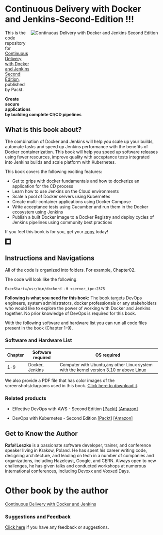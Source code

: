 # Continuous Delivery with Docker and Jenkins-Second-Edition !!!

<a href="https://www.packtpub.com/virtualization-and-cloud/continuous-delivery-docker-and-jenkins-second-edition?utm_source=github&utm_medium=repository&utm_campaign=9781838552183"><img src="https://www.packtpub.com/media/catalog/product/cache/e4d64343b1bc593f1c5348fe05efa4a6/5/5/552183cover.png" alt="Continuous Delivery with Docker and Jenkins Second Edition" height="256px" align="right"></a>

This is the code repository for [Continuous Delivery with Docker and Jenkins Second Edition](https://www.packtpub.com/virtualization-and-cloud/continuous-delivery-docker-and-jenkins-second-edition?utm_source=github&utm_medium=repository&utm_campaign=9781838552183), published by Packt.

**Create secure applications by building complete CI/CD pipelines**

## What is this book about?
The combination of Docker and Jenkins will help you scale up your builds, automate tasks and speed up Jenkins performance with the benefits of Docker containerization. This book will help you speed up software releases using fewer resources, improve quality with acceptance tests integrated into Jenkins builds and scale platform with Kubernetes.

This book covers the following exciting features:
* Get to grips with docker fundamentals and how to dockerize an application for the CD process
* Learn how to use Jenkins on the Cloud environments
* Scale a pool of Docker servers using Kubernetes
* Create multi-container applications using Docker Compose
* Write acceptance tests using Cucumber and run them in the Docker ecosystem using Jenkins
* Publish a built Docker image to a Docker Registry and deploy cycles of Jenkins pipelines using community best practices

If you feel this book is for you, get your [copy](https://www.amazon.com/dp/1838552189) today!

<a href="https://www.packtpub.com/?utm_source=github&utm_medium=banner&utm_campaign=GitHubBanner"><img src="https://raw.githubusercontent.com/PacktPublishing/GitHub/master/GitHub.png" 
alt="https://www.packtpub.com/" border="5" /></a>

## Instructions and Navigations
All of the code is organized into folders. For example, Chapter02.

The code will look like the following:
```
ExecStart=/usr/bin/dockerd -H <server_ip>:2375

```

**Following is what you need for this book:**
The book targets DevOps engineers, system administrators, docker professionals or any stakeholders who would like to explore the power of working with Docker and Jenkins together. No prior knowledge of DevOps is required for this book.

With the following software and hardware list you can run all code files present in the book (Chapter 1-9).
### Software and Hardware List
| Chapter | Software required | OS required |
| -------- | ------------------------------------ | ----------------------------------- |
| 1-9 | Docker, Jenkins | Computer with Ubuntu,any other Linux system with the kernel version 3.10 or above Linux |


We also provide a PDF file that has color images of the screenshots/diagrams used in this book. [Click here to download it](https://www.packtpub.com/sites/default/files/downloads/9781838552183_ColorImages.pdf).

### Related products <Paste books from the Other books you may enjoy section>
* Effective DevOps with AWS - Second Edition [[Packt]](https://www.packtpub.com/virtualization-and-cloud/effective-devops-aws-second-edition?utm_source=github&utm_medium=repository&utm_campaign=9781789539974) [[Amazon]](https://www.amazon.com/dp/1789539978)

* DevOps with Kubernetes - Second Edition [[Packt]](https://www.packtpub.com/virtualization-and-cloud/devops-kubernetes-second-edition?utm_source=github&utm_medium=repository&utm_campaign=9781789533996) [[Amazon]](https://www.amazon.com/dp/1789533996)
## Get to Know the Author
**Rafał Leszko**
is a passionate software developer, trainer, and conference speaker living in Krakow, Poland. He has spent his career writing code, designing architecture, and leading on tech in a number of companies and organizations, including Hazelcast, Google, and CERN. Always open to new challenges, he has given talks and conducted workshops at numerous international conferences, including Devoxx and Voxxed Days.


# Other book by the author
[Continuous Delivery with Docker and Jenkins](https://www.packtpub.com/networking-and-servers/continuous-delivery-docker-and-jenkins?utm_source=github&utm_medium=repository&utm_campaign=9781787125230)

### Suggestions and Feedback
[Click here](https://docs.google.com/forms/d/e/1FAIpQLSdy7dATC6QmEL81FIUuymZ0Wy9vH1jHkvpY57OiMeKGqib_Ow/viewform) if you have any feedback or suggestions.
